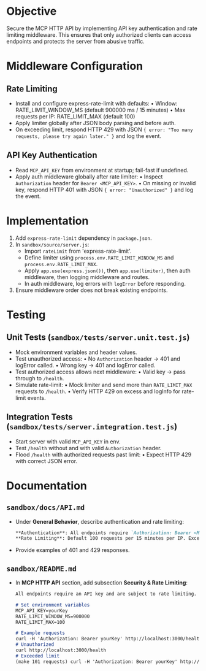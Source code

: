 # Objective
Secure the MCP HTTP API by implementing API key authentication and rate limiting middleware. This ensures that only authorized clients can access endpoints and protects the server from abusive traffic.

# Middleware Configuration

## Rate Limiting
- Install and configure express-rate-limit with defaults:
  • Window: RATE_LIMIT_WINDOW_MS (default 900000 ms / 15 minutes)
  • Max requests per IP: RATE_LIMIT_MAX (default 100)
- Apply limiter globally after JSON body parsing and before auth.
- On exceeding limit, respond HTTP 429 with JSON `{ error: "Too many requests, please try again later." }` and log the event.

## API Key Authentication
- Read `MCP_API_KEY` from environment at startup; fail-fast if undefined.
- Apply auth middleware globally after rate limiter:
  • Inspect `Authorization` header for `Bearer <MCP_API_KEY>`.
  • On missing or invalid key, respond HTTP 401 with JSON `{ error: "Unauthorized" }` and log the event.

# Implementation
1. Add `express-rate-limit` dependency in `package.json`.
2. In `sandbox/source/server.js`:
   - Import `rateLimit` from 'express-rate-limit'.
   - Define limiter using `process.env.RATE_LIMIT_WINDOW_MS` and `process.env.RATE_LIMIT_MAX`.
   - Apply `app.use(express.json())`, then `app.use(limiter)`, then auth middleware, then logging middleware and routes.
   - In auth middleware, log errors with `logError` before responding.
3. Ensure middleware order does not break existing endpoints.

# Testing

## Unit Tests (`sandbox/tests/server.unit.test.js`)
- Mock environment variables and header values.
- Test unauthorized access:
  • No `Authorization` header → 401 and logError called.
  • Wrong key → 401 and logError called.
- Test authorized access allows next middleware:
  • Valid key → pass through to `/health`.
- Simulate rate-limit:
  • Mock limiter and send more than `RATE_LIMIT_MAX` requests to `/health`.
  • Verify HTTP 429 on excess and logInfo for rate-limit events.

## Integration Tests (`sandbox/tests/server.integration.test.js`)
- Start server with valid `MCP_API_KEY` in env.
- Test `/health` without and with valid `Authorization` header.
- Flood `/health` with authorized requests past limit:
  • Expect HTTP 429 with correct JSON error.

# Documentation

## `sandbox/docs/API.md`
- Under **General Behavior**, describe authentication and rate limiting:
  ```markdown
  **Authentication**: All endpoints require `Authorization: Bearer <MCP_API_KEY>` header.
  **Rate Limiting**: Default 100 requests per 15 minutes per IP. Exceeding yields HTTP 429.
  ```
- Provide examples of 401 and 429 responses.

## `sandbox/README.md`
- In **MCP HTTP API** section, add subsection **Security & Rate Limiting**:
  ```markdown
  All endpoints require an API key and are subject to rate limiting.

  # Set environment variables
  MCP_API_KEY=yourKey
  RATE_LIMIT_WINDOW_MS=900000
  RATE_LIMIT_MAX=100

  # Example requests
  curl -H 'Authorization: Bearer yourKey' http://localhost:3000/health
  # Unauthorized
  curl http://localhost:3000/health
  # Exceeded limit
  (make 101 requests) curl -H 'Authorization: Bearer yourKey' http://localhost:3000/health
  ```